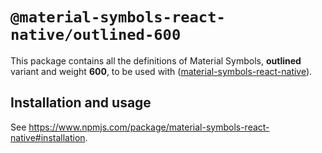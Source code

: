 # `@material-symbols-react-native/outlined-600`

This package contains all the definitions of Material Symbols, **outlined** variant and weight **600**, to be used with ([material-symbols-react-native](https://www.npmjs.com/package/material-symbols-react-native)).

## Installation and usage

See https://www.npmjs.com/package/material-symbols-react-native#installation.
